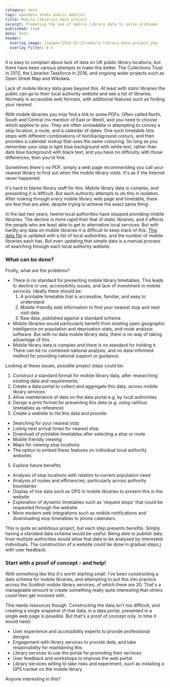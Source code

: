 ```yaml
---
category: data 
tags: opendata stats public mobiles
title: Mobile libraries data project
excerpt: Promoting the use of mobile library data to solve problems.
published: true
meta: data
header:
  overlay_image: /images/2019-02-23-mobile-library-data-project.png
  overlay_filter: 0.3
---
```


It is easy to complain about lack of data on UK public library locations, but there have been various attempts to make this better. The Collections Trust in 2012, the Libraries Taskforce in 2016, and ongoing wider projects such as Open Street Map and Wikidata.

Lack of mobile library data goes beyond this. At least with static libraries the public can go to their local authority website and see a list of libraries. Normally in accessible web formats, with additional features such as finding your nearest.

With mobile libraries you *may* find a link to some PDFs. Often called North, South and Central (no mention of East or West), and you need to choose which applies to you. They are often unreadable in attempting to convey a stop location, a route, and a calendar of dates. One such timetable lists stops with different combinations of text/background colours, and then provides a calendar lookup that uses the same colouring. So long as you remember *your* stop is light blue background with white text, rather than dark blue background with black text, and you have no difficulty with those differences, then you're fine.

Sometimes there's no PDF, simply a web page recommending you call your nearest library to find out when the mobile library visits. It's as if the Internet never happened.

It's hard to blame library staff for this. Mobile library data is complex, and presenting it is difficult. But each authority attempts to do this in isolation. After looking through *every* mobile library web page and timetable, there are few that are alike, despite trying to achieve the exact same thing.

In the last two years, twelve local authorities have stopped providing mobile libraries. The decline is more rapid than that of static libraries, and it affects the people who are least able to get to alternative local services. But with hardly any data on mobile libraries it is difficult to keep track of this. [This data file](https://github.com/LibrariesHacked/mobiles-librarydata/blob/master/data/authorities.csv) is updated with a list of local authorities, and the number of mobile libraries each has. But even updating that simple data is a manual process of searching through each local authority website.

### What can be done?

Firstly, what are the problems?

* There is no standard for presenting mobile library timetables. This leads to decline in use, accessibility issues, and lack of investment in mobile services. Ideally there should be:
  1. A printable timetable that is accessible, familiar, and easy to understand
  2. Mobile-friendly web information to find your nearest stop and next visit date.
  3. Raw data, published against a standard schema
* Mobile libraries would particularly benefit from existing open geographic intelligence on population and deprivation stats, and route analysis software. But with no data mobile library data, there is no way of taking advantage of this.
* Mobile library data is complex and there is no standard for holding it. There can be no combined national analysis, and no data-informed method for providing national support or guidance.

Looking at these issues, possible project steps could be:

1. Construct a standard format for mobile library data, after researching existing data and requirements.
2. Create a data portal to collect and aggregate this data, across mobile library services
3. Allow maintenance of data on the data portal e.g. by local authorities
4. Design a print format for presenting this data (e.g. using rail/bus timetables as reference) 
5. Create a website to list this data and provide:
  * Searching for your nearest stop
  * Listing next arrival times for nearest stop.
  * Download of printable timetables after selecting a stop or route
  * Mobile friendly viewing
  * Maps for viewing stop locations
  * The option to embed these features on individual local authority websites
5. Explore future benefits
  * Analysis of stop locations with relation to current population need
  * Analysis of routes and efficiencies, particularly across authority boundaries
  * Display of live data such as GPS in mobile libraries to present this in the website
  * Exploration of dynamic timetables such as 'request stops' that could be requested through the website.
  * More modern web integrations such as mobile notifications and downloading stop timetables to phone calendars.

This is quite an ambitious project, but each step presents benefits. Simply having a standard data schema would be useful. Being able to publish data from multiple authorities would allow that data to be analysed by interested individuals. The construction of a website could be done in gradual steps,j with user feedback.

### Start with a proof of concept - and help!

With something like this it's worth starting small. I've been constructing a data schema for mobile libraries, and attempting to put this into practice across the Scottish mobile library services, of which there are 20. That's a manageable amount to create something really quite interesting that others could then get involved with.

This needs resources though. Constructing the data isn't too difficult, and creating a single snapshot of that data, in a data portal, presented in a single web page is possible. But that's a proof of concept only. In time it would need:

* User experience and accessibility experts to provide professional designs
* Engagement with library services to provide data, and take responsibility for maintaining this
* Library services to use the portal for promoting their services
* User feedback and workshops to improve the web portal
* Library services willing to take risks and experiment, such as installing a GPS tracker on the mobile library

Anyone interesting in this?